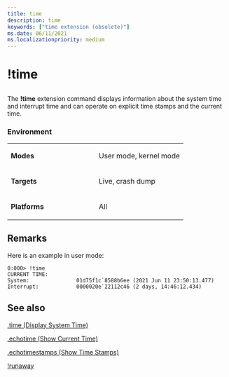 ```yaml
---
title: time
description: time
keywords: ["time extension (obsolete)"]
ms.date: 06/11/2021
ms.localizationpriority: medium
---
```


# !time


## <span id="ddk__time_dbg"></span><span id="DDK__TIME_DBG"></span>


The **!time** extension command displays information about the system time and interrupt time and can operate on explicit time stamps and the current time.

### <span id="Environment"></span><span id="environment"></span><span id="ENVIRONMENT"></span>Environment


<table>
<colgroup>
<col width="50%" />
<col width="50%" />
</colgroup>
<tbody>
<tr class="odd">
<td align="left"><p><strong>Modes</strong></p></td>
<td align="left"><p>User mode, kernel mode</p></td>
</tr>
<tr class="even">
<td align="left"><p><strong>Targets</strong></p></td>
<td align="left"><p>Live, crash dump</p></td>
</tr>
<tr class="odd">
<td align="left"><p><strong>Platforms</strong></p></td>
<td align="left"><p>All</p></td>
</tr>
</tbody>
</table>

## Remarks

Here is an example in user mode:

```dbgcmd
0:000> !time
CURRENT TIME:
System:               01d75f1c`8588b6ee (2021 Jun 11 23:50:13.477)
Interrupt:            0000020e`22112c46 (2 days, 14:46:12.434)
```

## See also

[.time (Display System Time)](-time--display-system-time-.md)

[.echotime (Show Current Time)](-echotime--show-current-time-.md)

[.echotimestamps (Show Time Stamps)](-echotimestamps--show-time-stamps-.md)

[!runaway](-runaway.md)
 

 





